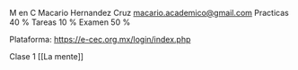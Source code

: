 M en C Macario Hernandez Cruz
[macario.academico@gmail.com](mailto:macario.academico@gmail.com)
Practicas 40 %
Tareas 10 %
Examen 50 %

Plataforma:  https://e-cec.org.mx/login/index.php

Clase 1 [[La mente]]
